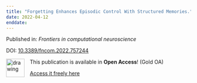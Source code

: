 ```yaml
---
title: "Forgetting Enhances Episodic Control With Structured Memories."
date: 2022-04-12
enddate:
---
```


Published in: *Frontiers in computational neuroscience*

DOI: [10.3389/fncom.2022.757244](https://doi.org/10.3389/fncom.2022.757244)

<img src="https://upload.wikimedia.org/wikipedia/commons/thumb/7/77/Open_Access_logo_PLoS_transparent.svg/800px-Open_Access_logo_PLoS_transparent.svg.png" alt="drawing" width="50" align="left"/> &nbsp;&nbsp;&nbsp;This publication is available in **Open Access**! (Gold OA)

&nbsp;&nbsp;&nbsp;[Access it freely here](https://www.frontiersin.org/articles/10.3389/fncom.2022.757244/pdf
)

